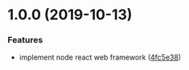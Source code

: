 # 1.0.0 (2019-10-13)


### Features

* implement node react web framework ([4fc5e38](https://github.com/easy-team/res/commit/4fc5e38))





